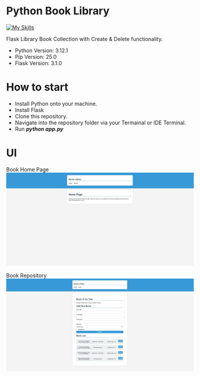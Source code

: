 # Python Book Library

[![My Skills](https://skillicons.dev/icons?i=py,flask,html,css)](https://skillicons.dev)

Flask Library Book Collection with Create & Delete functionality. 


- Python Version: 3.12.1
- Pip Version: 25.0
- Flask Version: 3.1.0

# How to start

* Install Python onto your machine.
* Install Flask
* Clone this repository.
* Navigate into the repository folder via your Termainal or IDE Terminal.
* Run ***python app.py***


# UI

Book Home Page
![Home Page](./imgs/BookHomePage.JPG)


Book Repository
![Book Repository](./imgs/BookRepository.JPG)